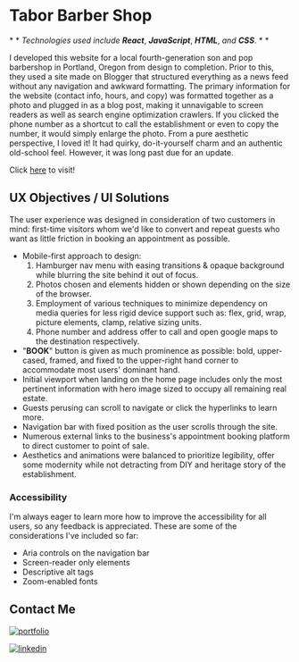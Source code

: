 # Tabor Barber Shop

\* *  *Technologies used include* ***React***, ***JavaScript***, ***HTML***, *and* ***CSS***. * * 

I developed this website for a local fourth-generation son and pop barbershop in Portland, Oregon from design to completion. Prior to this, they used a site made on Blogger that structured everything as a news feed without any navigation and awkward formatting. The primary information for the website (contact info, hours, and copy) was formatted together as a photo and plugged in as a blog post, making it unnavigable to screen readers as well as search engine optimization crawlers. If you clicked the phone number as a shortcut to call the establishment or even to copy the number, it would simply enlarge the photo. From a pure aesthetic perspective, I loved it! It had quirky, do-it-yourself charm and an authentic old-school feel. However, it was long past due for an update.

Click [here](https://www.taborbarbershop.com/) to visit!

<!-- ## Site

### [Landing Page](https://www.taborbarbershop.com/)

[<img width="800px" src=""/>](https://www.taborbarbershop.com/)

### [About](https://www.taborbarbershop.com/about)


### [Reviews](https://www.taborbarbershop.com/reviews) -->

## UX Objectives / UI Solutions

The user experience was designed in consideration of two customers in mind: first-time visitors whom we'd like to convert and repeat guests who want as little friction in booking an appointment as possible.

- Mobile-first approach to design:
    1. Hamburger nav menu with easing transitions & opaque background while blurring the site behind it out of focus.
    2. Photos chosen and elements hidden or shown depending on the size of the browser.
    3. Employment of various techniques to minimize dependency on media queries for less rigid device support such as: flex, grid, wrap, picture elements, clamp, relative sizing units.
    4. Phone number and address offer to call and open google maps to the destination respectively.
- "**BOOK**" button is given as much prominence as possible: bold, upper-cased, framed, and fixed to the upper-right hand corner to accommodate most users' dominant hand.
- Initial viewport when landing on the home page includes only the most pertinent information with hero image sized to occupy all remaining real estate.
- Guests perusing can scroll to navigate or click the hyperlinks to learn more.
- Navigation bar with fixed position as the user scrolls through the site.
- Numerous external links to the business's appointment booking platform to direct customer to point of sale.
- Aesthetics and animations were balanced to prioritize legibility, offer some modernity while not detracting from DIY and heritage story of the establishment.

### Accessibility

I'm always eager to learn more how to improve the accessibility for all users, so any feedback is appreciated. These are some of the considerations I've included so far:

- Aria controls on the navigation bar
- Screen-reader only elements
- Descriptive alt tags
- Zoom-enabled fonts

## Contact Me

[![portfolio](https://img.shields.io/badge/my_portfolio-000?style=for-the-badge&logo=ko-fi&logoColor=white)](https://github.com/jupiter-desphy)

[![linkedin](https://img.shields.io/badge/linkedin-0A66C2?style=for-the-badge&logo=linkedin&logoColor=white)](https://www.linkedin.com/in/jupiterdesphy/)

<!-- ## Acknowledgements -->

<!-- - useInterval() hook API by [Dan Abramov](https://overreacted.io/making-setinterval-declarative-with-react-hooks/). https://nokia-snake-jupiter-desphy.vercel.app/-->

